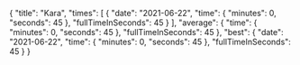 {
  "title": "Kara",
  "times": [
    {
      "date": "2021-06-22",
      "time": {
        "minutes": 0,
        "seconds": 45
      },
      "fullTimeInSeconds": 45
    }
  ],
  "average": {
    "time": {
      "minutes": 0,
      "seconds": 45
    },
    "fullTimeInSeconds": 45
  },
  "best": {
    "date": "2021-06-22",
    "time": {
      "minutes": 0,
      "seconds": 45
    },
    "fullTimeInSeconds": 45
  }
}